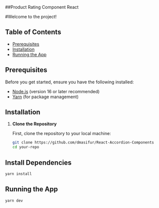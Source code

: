 ##Product Rating Component React

#Welcome to the project!

## Table of Contents

- [Prerequisites](#prerequisites)
- [Installation](#installation)
- [Running the App](#running-the-app)

## Prerequisites

Before you get started, ensure you have the following installed:

- [Node.js](https://nodejs.org/) (version 16 or later recommended)
- [Yarn](https://yarnpkg.com/) (for package management)

## Installation

1. **Clone the Repository**

   First, clone the repository to your local machine:

   ```bash
   git clone https://github.com/dmasifur/React-Accordion-Components
   cd your-repo

   ```

 ## Install Dependencies

   ```bash
   yarn install

   ```
## Running the App

   ```bash
   yarn dev
   
   ```
